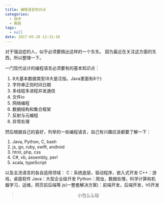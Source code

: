 ```yaml
---
title: 编程语言知识点
categories:
  - 技术
  - 教程
tags:
  - null
date: 2017-05-28 12:31:10
---
```


对于强迫症的人，似乎必须要搞出这样的一个东东。
因为最近在关注这方面的东西，所以整理一下。

一门现代设计的编程语言必须要有的基本知识点：
1. 8大基本数据类型(8大是泛指，Java里面有8个)
2. 字符串正则时间日期
3. 多线程多进程并发通信
4. 文件io
5. 网络编程
6. 数据结构和集合框架
7. 反射与元编程
8. 异常处理

然后根据自己的喜好，列举的一些编程语言，自己有兴趣应该都要了解一下：
1. Java, Python, C, bash
2. js, go, ruby, swift, android
3. html, php, css
4. C#, vb, assembly, perl
5. scala, typeScript

以及主流语言的各自适用领域：
C：系统底层，驱动程序，嵌入式开发
C++：游戏，桌面软件
Java：大型企业级开发
Python：爬虫，数据处理，科学计算和机器学习，运维，网页前后端等
js(一整套解决方案)：前端开发，后端开发，h5开发


><div align=center>小包么么哒</div>
